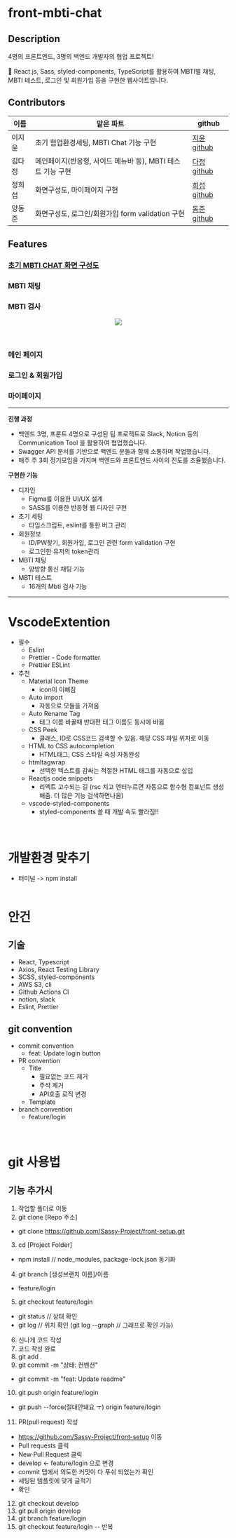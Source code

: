 # front-mbti-chat

## Description
4명의 프론트엔드, 3명의 백엔드 개발자의 협업 프로젝트!

💬 React.js, Sass, styled-components, TypeScript를 활용하여 MBTI별 채팅, MBTI 테스트, 로그인 및 회원가입 등을 구현한 웹사이트입니다. 

## Contributors
|이름|맡은 파트|github|
|---|---|---|
|이지윤|초기 협업환경세팅, MBTI Chat 기능 구현 |[지윤 github](https://github.com/1yoouoo)|
|김다정|메인페이지(반응형, 사이드 메뉴바 등), MBTI 테스트 기능 구현 |[다정 github](https://github.com/danakim530)|
|정희섭|화면구성도, 마이페이지 구현 |[희섭 github](https://github.com/Eriniss)|
|양동준|화면구성도, 로그인/회원가입 form validation 구현 |[동준 github](https://github.com/dongjoonyang)|

## Features
### [초기 MBTI CHAT 화면 구성도](https://www.figma.com/file/D0NYPYYg1owUOKOQZPiCwx/Project-Ssasy?node-id=0-1&t=g00ya5lGmWJtwgqf-0)

### MBTI 채팅 

### MBTI 검사

<p align="center">
  <img src="https://user-images.githubusercontent.com/124070996/236615668-35f5921e-395d-425e-adf0-05fc38d633f5.gif"/>
</p>
<br/>

### 메인 페이지

### 로그인 & 회원가입

### 마이페이지

___
**진행 과정**
- 백엔드 3명, 프론트 4명으로 구성된 팀 프로젝트로 Slack, Notion 등의 Communication Tool 을 활용하여 협업했습니다.
- Swagger API 문서를 기반으로 백엔드 분들과 함께 소통하며 작업했습니다.
- 매주 주 3회 정기모임을 가지며 백엔드와 프론트엔드 사이의 진도를 조율했습니다.

**구현한 기능** 
- 디자인
  - Figma를 이용한 UI/UX 설계 
  - SASS를 이용한 반응형 웹 디자인 구현
- 초기 세팅
  - 타입스크립트, eslint를 통한 버그 관리
- 회원정보
  - ID/PW찾기, 회원가입, 로그인 관련 form validation 구현
  - 로그인한 유저의 token관리
- MBTI 채팅 
  - 양방향 통신 채팅 기능
- MBTI 테스트 
  - 16개의 Mbti 검사 기능


___
# VscodeExtention
- 필수
  - Eslint
  - Prettier - Code formatter
  - Prettier ESLint
- 추천
  - Material Icon Theme
    - icon이 이뻐짐
  - Auto import
    - 자동으로 모듈을 가져옴
  - Auto Rename Tag
    - 태그 이름 바꿀때 반대편 태그 이름도 동시에 바뀜
  - CSS Peek
    - 클래스, ID로 CSS코드 검색할 수 있음. 해당 CSS 파일 위치로 이동
  - HTML to CSS autocompletion
    - HTML태그, CSS 스타일 속성 자동완성
  - htmltagwrap
    - 선택한 텍스트를 감싸는 적절한 HTML 태그를 자동으로 삽입
  - Reactjs code snippets
    - 리액트 고수되는 길 (rsc 치고 엔터누르면 자동으로 함수형 컴포넌트 생성해줌. 더 많은 기능 검색하면나옴)
  - vscode-styled-components
    - styled-components 쓸 때 개발 속도 빨라짐!!
  <br />
  <br />

# 개발환경 맞추기

- 터미널 -> npm install
  <br/>
  <br/>
# 안건

## 기술
 - React, Typescript
 - Axios, React Testing Library
 - SCSS, styled-components
 - AWS S3, cli
 - Github Actions CI
 - notion, slack
 - Eslint, Prettier

## git convention
- commit convention
  - feat: Update login button
- PR convention
  - Title
      - 필요없는 코드 제거
      - 주석 제거
      - API호출 로직 변경
  - Template
- branch convention
  - feature/login
  <br/>
  <br/>
# git 사용법
## 기능 추가시
1. 작업할 폴더로 이동
2. git clone [Repo 주소]
  - git clone https://github.com/Sassy-Project/front-setup.git
3. cd [Project Folder]
  - npm install // node_modules, package-lock.json 동기화
4. git branch [생성브랜치 이름]/이름
  - feature/login
5. git checkout feature/login
  - git status // 상태 확인
  - git log // 위치 확인 (git log --graph // 그래프로 확인 가능)
6. 신나게 코드 작성
7. 코드 작성 완료
8. git add .
9. git commit -m "상태: 컨벤션"
  - git commit -m "feat: Update readme"
10. git push origin feature/login
  - git push --force(절대안돼요 ㅜ) origin feature/login 
11. PR(pull request) 작성
  - https://github.com/Sassy-Project/front-setup 이동
  - Pull requests 클릭
  - New Pull Request 클릭
  - develop <- feature/login 으로 변경
  - commit 탭에서 의도한 커밋이 다 푸쉬 되었는가 확인
  - 세팅된 템플릿에 맞게 글적기
  - 확인
12. git checkout develop
13. git pull origin develop
14. git branch feature/login
15. git checkout feature/login -- 반복
